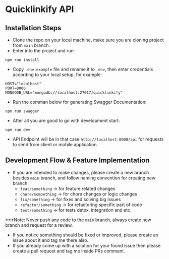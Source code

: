 # Quicklinkify API

## Installation Steps

- Clone the repo on your local machine, make sure you are cloning project from `main` branch.
- Enter into the project and run:

```
npm run install
```

- Copy `.env.example` file and rename it to `.env`, then enter credentials according to your local setup, for example:

```.env
HOST="localhost"
PORT=8000
MONGODB_URL="mongodb://localhost:27017/quicklinkify"
```

- Run the comman below for generating Swagger Documentation:

```
npm run swagger
```

- After all you are good to go with development start:

```
npm run dev
```

- API Endpoint will be in that case `http://localhost:8000/api` for requests to send from client or mobile application.

## Development Flow & Feature Implementation

- If you are intended to make changes, please create a new branch besides `main` branch, and follow naming convention for creating new branch:
  - `feat/something` -> for feature related changes
  - `chore/somoething` -> for chore changes or logic changes
  - `fix/something` -> for fixes and solving big issues
  - `refactor/something` -> for refactoring specific part of code
  - `test/something` -> for tests detox, integration and etc.

\*\*\*Note: Never push any code to the `main` branch, always create new branch and request for a review.

- If you notice something should be fixed or improved, please create an issue about it and tag me there also.
- If you already come up with a solution for your found issue then please create a pull request and tag me inside PRs comment.
